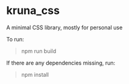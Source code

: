 # kruna_css

A minimal CSS library, mostly for personal use

To run:

> npm run build

If there are any dependencies missing, run:

> npm install
